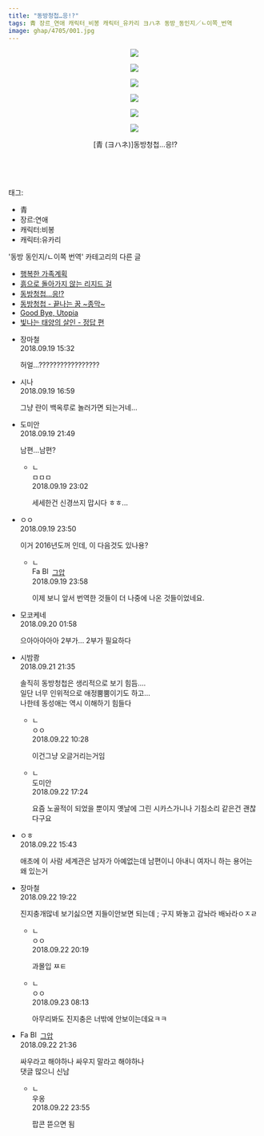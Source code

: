 ```yaml
---
title: "동방청첩…응!?"
tags: 青 장르_연애 캐릭터_비봉 캐릭터_유카리 ヨハネ 동방_동인지／ㄴ이쪽_번역
image: ghap/4705/001.jpg
---
```

<div class="article">
<p style="text-align: center; clear: none; float: none;"><img src="{{ site.nasurl }}/ghap/4705/001.jpg"/></p>
<p style="text-align: center; clear: none; float: none;"><img src="{{ site.nasurl }}/ghap/4705/002.jpg"/></p>
<p style="text-align: center; clear: none; float: none;"><img src="{{ site.nasurl }}/ghap/4705/003.jpg"/></p>
<p style="text-align: center; clear: none; float: none;"><img src="{{ site.nasurl }}/ghap/4705/004.jpg"/></p>
<p style="text-align: center; clear: none; float: none;"><img src="{{ site.nasurl }}/ghap/4705/005.jpg"/></p>
<p style="text-align: center; clear: none; float: none;"><img src="{{ site.nasurl }}/ghap/4705/006.jpg"/></p>
<p style="text-align: center; clear: none; float: none;"> [青 (ヨハネ)]동방청첩…응!?</p>
<p style="text-align: center; clear: none; float: none;"><br/></p>
<p><br/></p>
</div><div class="tagTrail">
<p>태그: </p>
<ul>
<li>青</li>
<li>장르:연애</li>
<li>캐릭터:비봉</li>
<li>캐릭터:유카리</li>
</ul>
</div><div class="another">
<p>'동방 동인지/ㄴ이쪽 번역' 카테고리의 다른 글</p>
<ul>
<li><a href="/2018-09-22-ghap_4712">행복한 가족계획</a></li>
<li><a href="/2018-09-20-ghap_4707">흙으로 돌아가지 않는 리지드 걸</a></li>
<li><a href="/2018-09-19-ghap_4705">동방청첩…응!?</a></li>
<li><a href="/2018-09-18-ghap_4702">동방청첩 - 끝나는 꿈 ~종막~</a></li>
<li><a href="/2018-09-04-ghap_4679">Good Bye, Utopia</a></li>
<li><a href="/2018-09-03-ghap_4659">빛나는 태양의 살인 - 정답 편</a></li>
</ul>
</div><div class="cb_module cb_fluid">
<div class="cb_wrt cb_profile">
<div class="comment">
<ul>
<li class="cb_thumb_off" id="comment15335775">
<div class="cb_comment_area">
<div class="cb_info_area">
<div class="cb_section">
<span class="cb_nick_name">장마철</span>
</div>
<div class="cb_section">
<span class="cb_date">2018.09.19 15:32 </span>
</div>
</div>
<div class="cb_dsc_comment">
<p class="cb_dsc">
											허얼...?????????????????
										</p>
</div>
</div></li>
<li class="cb_thumb_off" id="comment15335824">
<div class="cb_comment_area">
<div class="cb_info_area">
<div class="cb_section">
<span class="cb_nick_name">시나</span>
</div>
<div class="cb_section">
<span class="cb_date">2018.09.19 16:59 </span>
</div>
</div>
<div class="cb_dsc_comment">
<p class="cb_dsc">
											그냥 란이 백옥루로 놀러가면 되는거네...
										</p>
</div>
</div></li>
<li class="cb_thumb_off" id="comment15335981">
<div class="cb_comment_area">
<div class="cb_info_area">
<div class="cb_section">
<span class="cb_nick_name">도미안</span>
</div>
<div class="cb_section">
<span class="cb_date">2018.09.19 21:49 </span>
</div>
</div>
<div class="cb_dsc_comment">
<p class="cb_dsc">
											남편...남편?
										</p>
</div>
<ul>
<li class="cb_thumb_off" id="comment15336022">
<span class="cb_bu_subnode">ㄴ</span>
<div class="cb_comment_area">
<div class="cb_info_area">
<div class="cb_section">
<span class="cb_nick_name">ㅁㅁㅁ</span>
</div>
<div class="cb_section">
<span class="cb_date">2018.09.19 23:02 </span>
</div>
</div>
<div class="cb_dsc_comment">
<p class="cb_dsc">
																세세한건 신경쓰지 맙시다 ㅎㅎ...
															</p>
</div>
</div>
</li>
</ul>
</div></li>
<li class="cb_thumb_off" id="comment15336084">
<div class="cb_comment_area">
<div class="cb_info_area">
<div class="cb_section">
<span class="cb_nick_name">ㅇㅇ</span>
</div>
<div class="cb_section">
<span class="cb_date">2018.09.19 23:50 </span>
</div>
</div>
<div class="cb_dsc_comment">
<p class="cb_dsc">
											이거 2016년도꺼 인데, 이 다음것도 있나용?
										</p>
</div>
<ul>
<li class="cb_thumb_off" id="comment15336090">
<span class="cb_bu_subnode">ㄴ</span>
<div class="cb_comment_area">
<div class="cb_info_area">
<div class="cb_section">
<span class="cb_nick_name"><img alt="Favicon of https://ghaptouhou.tistory.com" height="16" onerror="this.onerror=null;this.parentNode.removeChild(this)" src="https://ghaptouhou.tistory.com/favicon.ico" width="16"/> <img alt="BlogIcon" height="16" onerror="this.parentNode.removeChild(this)" src="https://ghaptouhou.tistory.com/index.gif" width="16"/> <a href="https://ghaptouhou.tistory.com" onclick="return openLinkInNewWindow(this)"> 그압</a><span class="tistoryProfileLayerTrigger" onclick='TistoryProfile.show(event, this, {"title":"\uc800\uae30 \uc774\uac70 \ub098\uc911\uc5d0 \uc218\uc815 \uac00\ub2a5\ud558\ub098\uc694","url":"https:\/\/ghap.tistory.com","nickname":"\uadf8\uc555","items":[]}); return false;'></span></span>
</div>
<div class="cb_section">
<span class="cb_date">2018.09.19 23:58 </span>
</div>
</div>
<div class="cb_dsc_comment">
<p class="cb_dsc">
																이제 보니 앞서 번역한 것들이 더 나중에 나온 것들이었네요.
															</p>
</div>
</div>
</li>
</ul>
</div></li>
<li class="cb_thumb_off" id="comment15336172">
<div class="cb_comment_area">
<div class="cb_info_area">
<div class="cb_section">
<span class="cb_nick_name">모코케네</span>
</div>
<div class="cb_section">
<span class="cb_date">2018.09.20 01:58 </span>
</div>
</div>
<div class="cb_dsc_comment">
<p class="cb_dsc">
											으아아아아아 2부가... 2부가 필요하다
										</p>
</div>
</div></li>
<li class="cb_thumb_off" id="comment15337660">
<div class="cb_comment_area">
<div class="cb_info_area">
<div class="cb_section">
<span class="cb_nick_name">시밤쾅</span>
</div>
<div class="cb_section">
<span class="cb_date">2018.09.21 21:35 </span>
</div>
</div>
<div class="cb_dsc_comment">
<p class="cb_dsc">
											솔직히 동방청첩은 생리적으로 보기 힘듬....<br/>
일단 너무 인위적으로 애정뿜뿜이기도 하고...<br/>
나한테 동성애는 역시 이해하기 힘들다
										</p>
</div>
<ul>
<li class="cb_thumb_off" id="comment15337938">
<span class="cb_bu_subnode">ㄴ</span>
<div class="cb_comment_area">
<div class="cb_info_area">
<div class="cb_section">
<span class="cb_nick_name">ㅇㅇ</span>
</div>
<div class="cb_section">
<span class="cb_date">2018.09.22 10:28 </span>
</div>
</div>
<div class="cb_dsc_comment">
<p class="cb_dsc">
																이건그냥 오글거리는거임
															</p>
</div>
</div>
</li>
<li class="cb_thumb_off" id="comment15338104">
<span class="cb_bu_subnode">ㄴ</span>
<div class="cb_comment_area">
<div class="cb_info_area">
<div class="cb_section">
<span class="cb_nick_name">도미안</span>
</div>
<div class="cb_section">
<span class="cb_date">2018.09.22 17:24 </span>
</div>
</div>
<div class="cb_dsc_comment">
<p class="cb_dsc">
																요즘 노골적이 되었을 뿐이지 옛날에 그린 시카스가니나 기침소리 같은건 괜찮다구요
															</p>
</div>
</div>
</li>
</ul>
</div></li>
<li class="cb_thumb_off" id="comment15338070">
<div class="cb_comment_area">
<div class="cb_info_area">
<div class="cb_section">
<span class="cb_nick_name">ㅇㅎ</span>
</div>
<div class="cb_section">
<span class="cb_date">2018.09.22 15:43 </span>
</div>
</div>
<div class="cb_dsc_comment">
<p class="cb_dsc">
											애초에 이 사람 세계관은 남자가 아예없는데 남편이니 아내니 여자니 하는 용어는 왜 있는거
										</p>
</div>
</div></li>
<li class="cb_thumb_off" id="comment15338136">
<div class="cb_comment_area">
<div class="cb_info_area">
<div class="cb_section">
<span class="cb_nick_name">장마철</span>
</div>
<div class="cb_section">
<span class="cb_date">2018.09.22 19:22 </span>
</div>
</div>
<div class="cb_dsc_comment">
<p class="cb_dsc">
											진지충개많네 보기싫으면 지들이안보면 되는데 ; 구지 봐놓고 감놔라 배놔라ㅇㅈㄹ
										</p>
</div>
<ul>
<li class="cb_thumb_off" id="comment15338149">
<span class="cb_bu_subnode">ㄴ</span>
<div class="cb_comment_area">
<div class="cb_info_area">
<div class="cb_section">
<span class="cb_nick_name">ㅇㅇ</span>
</div>
<div class="cb_section">
<span class="cb_date">2018.09.22 20:19 </span>
</div>
</div>
<div class="cb_dsc_comment">
<p class="cb_dsc">
																과몰입 ㅉㅌ
															</p>
</div>
</div>
</li>
<li class="cb_thumb_off" id="comment15338436">
<span class="cb_bu_subnode">ㄴ</span>
<div class="cb_comment_area">
<div class="cb_info_area">
<div class="cb_section">
<span class="cb_nick_name">ㅇㅇ</span>
</div>
<div class="cb_section">
<span class="cb_date">2018.09.23 08:13 </span>
</div>
</div>
<div class="cb_dsc_comment">
<p class="cb_dsc">
																아무리봐도 진지충은 너밖에 안보이는데요ㅋㅋ
															</p>
</div>
</div>
</li>
</ul>
</div></li>
<li class="cb_thumb_off" id="comment15338172">
<div class="cb_comment_area">
<div class="cb_info_area">
<div class="cb_section">
<span class="cb_nick_name"><img alt="Favicon of https://ghaptouhou.tistory.com" height="16" onerror="this.onerror=null;this.parentNode.removeChild(this)" src="https://ghaptouhou.tistory.com/favicon.ico" width="16"/> <img alt="BlogIcon" height="16" onerror="this.parentNode.removeChild(this)" src="https://ghaptouhou.tistory.com/index.gif" width="16"/> <a href="https://ghaptouhou.tistory.com" onclick="return openLinkInNewWindow(this)"> 그압</a><span class="tistoryProfileLayerTrigger" onclick='TistoryProfile.show(event, this, {"title":"\uc800\uae30 \uc774\uac70 \ub098\uc911\uc5d0 \uc218\uc815 \uac00\ub2a5\ud558\ub098\uc694","url":"https:\/\/ghap.tistory.com","nickname":"\uadf8\uc555","items":[]}); return false;'></span></span>
</div>
<div class="cb_section">
<span class="cb_date">2018.09.22 21:36 </span>
</div>
</div>
<div class="cb_dsc_comment">
<p class="cb_dsc">
											싸우라고 해야하나 싸우지 말라고 해야하나<br/>
댓글 많으니 신남
										</p>
</div>
<ul>
<li class="cb_thumb_off" id="comment15338228">
<span class="cb_bu_subnode">ㄴ</span>
<div class="cb_comment_area">
<div class="cb_info_area">
<div class="cb_section">
<span class="cb_nick_name">우옹</span>
</div>
<div class="cb_section">
<span class="cb_date">2018.09.22 23:55 </span>
</div>
</div>
<div class="cb_dsc_comment">
<p class="cb_dsc">
																팝콘 뜯으면 됨
															</p>
</div>
</div>
</li>
</ul>
</div></li>
</ul>
</div>
</div><!-- commentList close -->
</div>